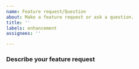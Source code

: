 ```yaml
---
name: Feature request/Question
about: Make a feature request or ask a question.
title: ''
labels: enhancement
assignees: ''

---
```


<!--Please include [tune], [rllib], [autoscaler] etc. in the issue title if relevant-->

### Describe your feature request
